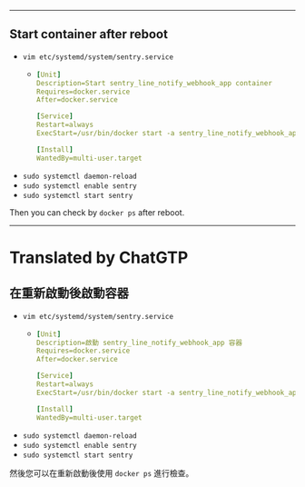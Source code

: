 <!--HugoNoteFlag-->

---

## Start container after reboot

* `vim etc/systemd/system/sentry.service`
  * ```yaml
    [Unit]
    Description=Start sentry_line_notify_webhook_app container
    Requires=docker.service
    After=docker.service
    
    [Service]
    Restart=always
    ExecStart=/usr/bin/docker start -a sentry_line_notify_webhook_app_1
    
    [Install]
    WantedBy=multi-user.target
    ``` 
* `sudo systemctl daemon-reload`
* `sudo systemctl enable sentry`
* `sudo systemctl start sentry`

Then you can check by `docker ps` after reboot.

---

<!--HugoNoteZhFlag-->

# Translated by ChatGTP

## 在重新啟動後啟動容器

* `vim etc/systemd/system/sentry.service`
  * ```yaml
    [Unit]
    Description=啟動 sentry_line_notify_webhook_app 容器
    Requires=docker.service
    After=docker.service
    
    [Service]
    Restart=always
    ExecStart=/usr/bin/docker start -a sentry_line_notify_webhook_app_1
    
    [Install]
    WantedBy=multi-user.target
    ``` 
* `sudo systemctl daemon-reload`
* `sudo systemctl enable sentry`
* `sudo systemctl start sentry`

然後您可以在重新啟動後使用 `docker ps` 進行檢查。